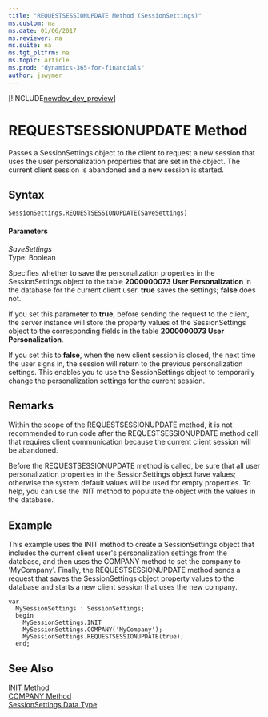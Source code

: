 ```yaml
---
title: "REQUESTSESSIONUPDATE Method (SessionSettings)"
ms.custom: na
ms.date: 01/06/2017
ms.reviewer: na
ms.suite: na
ms.tgt_pltfrm: na
ms.topic: article
ms.prod: "dynamics-365-for-financials"
author: jswymer
---
```


[!INCLUDE[newdev_dev_preview](../includes/newdev_dev_preview.md)]

# REQUESTSESSIONUPDATE Method
Passes a SessionSettings object to the client to request a new session that uses the user personalization properties that are set in the object. The current client session is abandoned and a new session is started.  

## Syntax  

```  
SessionSettings.REQUESTSESSIONUPDATE(SaveSettings)  
```  

#### Parameters  
 *SaveSettings*  
 Type: Boolean  

Specifies whether to save the personalization properties in the SessionSettings object to the table **2000000073 User Personalization** in the database for the current client user. **true** saves the settings; **false** does not.

If you set this parameter to **true**, before sending the request to the client, the server instance will store the property values of the SessionSettings object to the corresponding fields in the table **2000000073 User Personalization**.

If you set this to **false**, when the new client session is closed, the next time the user signs in, the session will return to the previous personalization settings. This enables you to use the SessionSettings object to temporarily change the personalization settings for the current session.

## Remarks  
Within the scope of the REQUESTSESSIONUPDATE method, it is not recommended to run code after the REQUESTSESSIONUPDATE method call that requires client communication because the current client session will be abandoned.

Before the REQUESTSESSIONUPDATE method is called, be sure that all user personalization properties in the SessionSettings object have values; otherwise the system default values will be used for empty properties. To help, you can use the INIT method to populate the object with the values in the database.

## Example  
This example uses the INIT method to create a SessionSettings object that includes the current client user's personalization settings from the database, and then uses the COMPANY method to set the company to 'MyCompany'. Finally, the REQUESTSESSIONUPDATE method sends a request that saves the SessionSettings object property values to the database and starts a new client session that uses the new company.

```
var
  MySessionSettings : SessionSettings;
  begin
    MySessionSettings.INIT
    MySessionSettings.COMPANY('MyCompany');
    MySessionSettings.REQUESTSESSIONUPDATE(true);
  end;  
```  

## See Also  
[INIT Method](devenv-init-method-sessionsettings.md)  
[COMPANY Method](devenv-company-method-sessionsettings.md)  
[SessionSettings Data Type](../datatypes/devenv-sessionsettings-data-type.md)  
